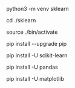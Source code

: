 python3 -m venv sklearn

cd ./sklearn

source ./bin/activate

pip install --upgrade pip



pip install -U scikit-learn

pip install -U pandas

pip install -U matplotlib
